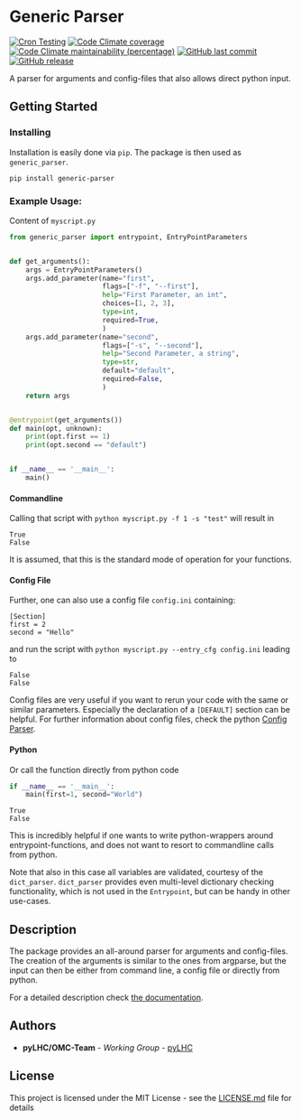 # Generic Parser
[![Cron Testing](https://github.com/pylhc/generic_parser/workflows/Cron%20Testing/badge.svg)](https://github.com/pylhc/generic_parser/actions?query=workflow%3A%22Cron+Testing%22)
[![Code Climate coverage](https://img.shields.io/codeclimate/coverage/pylhc/generic_parser.svg?style=popout)](https://codeclimate.com/github/pylhc/generic_parser)
[![Code Climate maintainability (percentage)](https://img.shields.io/codeclimate/maintainability-percentage/pylhc/generic_parser.svg?style=popout)](https://codeclimate.com/github/pylhc/generic_parser)
[![GitHub last commit](https://img.shields.io/github/last-commit/pylhc/generic_parser.svg?style=popout)](https://github.com/pylhc/generic_parser/)
[![GitHub release](https://img.shields.io/github/release/pylhc/generic_parser.svg?style=popout)](https://github.com/pylhc/generic_parser/)

A parser for arguments and config-files that also allows direct python input.

## Getting Started

### Installing

Installation is easily done via `pip`. The package is then used as `generic_parser`.

```
pip install generic-parser
```

### Example Usage:

Content of `myscript.py`
```python
from generic_parser import entrypoint, EntryPointParameters


def get_arguments():
    args = EntryPointParameters()
    args.add_parameter(name="first",
                       flags=["-f", "--first"],
                       help="First Parameter, an int",
                       choices=[1, 2, 3],
                       type=int,
                       required=True,
                       )
    args.add_parameter(name="second",
                       flags=["-s", "--second"],
                       help="Second Parameter, a string",
                       type=str,
                       default="default",
                       required=False,
                       )
    return args


@entrypoint(get_arguments())
def main(opt, unknown):
    print(opt.first == 1)
    print(opt.second == "default")


if __name__ == '__main__':
    main()
```

#### Commandline
Calling that script with ``python myscript.py -f 1 -s "test"`` will result in
```
True
False
```

It is assumed, that this is the standard mode of operation for your functions.

#### Config File
Further, one can also use a config file `config.ini` containing:
```
[Section]
first = 2
second = "Hello"
```
and run the script with `python myscript.py --entry_cfg config.ini` leading to
```
False
False
```

Config files are very useful if you want to rerun your code with the same or similar parameters.
Especially the declaration of a `[DEFAULT]` section can be helpful.
For further information about config files, check the python
[Config Parser](https://docs.python.org/3/library/configparser.html).

#### Python
Or call the function directly from python code

```python
if __name__ == '__main__':
    main(first=1, second="World")
```

```
True
False
```

This is incredibly helpful if one wants to write python-wrappers around entrypoint-functions,
and does not want to resort to commandline calls from python.

Note that also in this case all variables are validated, courtesy of the `dict_parser`.
`dict_parser` provides even multi-level dictionary checking functionality,
which is not used in the `Entrypoint`, but can be handy in other use-cases.

## Description

The package provides an all-around parser for arguments and config-files.
The creation of the arguments is similar to the ones from argparse, but the input
can then be either from command line, a config file or directly from python.

For a detailed description check [the documentation](https://pylhc.github.io/generic_parser).

## Authors

* **pyLHC/OMC-Team** - *Working Group* - [pyLHC](https://github.com/orgs/pylhc/teams/omc-team)


## License

This project is licensed under the MIT License - see the [LICENSE.md](LICENSE.md) file for details

